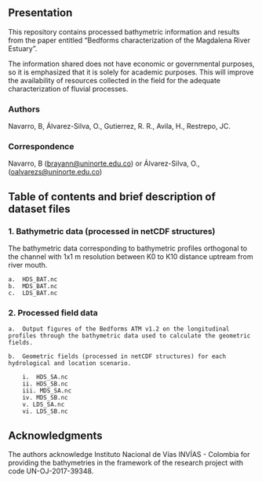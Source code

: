 ## Presentation

This repository contains processed bathymetric information and results from the paper entitled “Bedforms characterization of the Magdalena River Estuary”.

The information shared does not have economic or governmental purposes, so it is emphasized that it is solely for academic purposes. This will improve the availability of resources collected in the field for the adequate characterization of fluvial processes.

### Authors

Navarro, B, Álvarez-Silva, O., Gutierrez, R. R., Avila, H., Restrepo, JC.

### Correspondence

Navarro, B (brayann@uninorte.edu.co) or Álvarez-Silva, O., (oalvarezs@uninorte.edu.co)

## Table of contents and brief description of dataset files 

### 1.	Bathymetric data (processed in netCDF structures)

The bathymetric data corresponding to bathymetric profiles orthogonal to the channel with 1x1 m resolution between K0 to K10 distance uptream from river mouth.

    a.	HDS_BAT.nc
    b.	MDS_BAT.nc
    c.	LDS_BAT.nc

### 2.	Processed field data

    a.	Output figures of the Bedforms ATM v1.2 on the longitudinal profiles through the bathymetric data used to calculate the geometric fields.

    b.	Geometric fields (processed in netCDF structures) for each hydrological and location scenario. 

        i.	HDS_SA.nc
        ii. HDS_SB.nc
        iii. MDS_SA.nc
        iv. MDS_SB.nc
        v. LDS_SA.nc
        vi. LDS_SB.nc

## Acknowledgments

The authors acknowledge Instituto Nacional de Vías INVÍAS - Colombia for providing the bathymetries in the framework of the research project with code UN-OJ-2017-39348.

